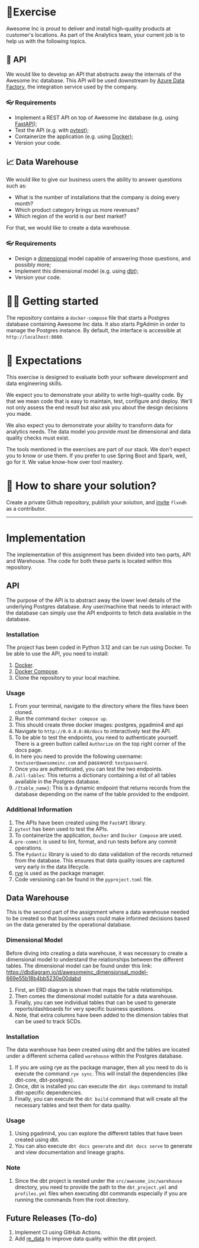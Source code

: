 # 🦾Exercise

Awesome Inc is proud to deliver and install high-quality products at customer's locations. As part of the Analytics team, your current job is to help us with the following topics.

## 📃 API

We would like to develop an API that abstracts away the internals of the Awesome Inc database. This API will be used downstream by [Azure Data Factory](https://docs.microsoft.com/en-us/azure/data-factory/), the integration service used by the company.

### 👓 Requirements

* Implement a REST API on top of Awesome Inc database (e.g. using [FastAPI](https://fastapi.tiangolo.com/));
* Test the API (e.g. with [pytest](https://docs.pytest.org/en/7.1.x/));
* Containerize the application (e.g. using [Docker](https://docs.docker.com/));
* Version your code.

## 📈 Data Warehouse

We would like to give our business users the ability to answer questions such as:
* What is the number of installations that the company is doing every month?
* Which product category brings us more revenues?
* Which region of the world is our best market?

For that, we would like to create a data warehouse.

### 👓 Requirements

* Design a [dimensional](https://www.kimballgroup.com/data-warehouse-business-intelligence-resources/kimball-techniques/dimensional-modeling-techniques/) model capable of answering those questions, and possibly more;
* Implement this dimensional model (e.g. using [dbt](https://docs.getdbt.com/));
* Version your code.

# 🐱‍🏍 Getting started

The repository contains a `docker-compose` file that starts a Postgres database containing Awesome Inc data. It also starts PgAdmin in order to manage the Postgres instance. By default, the interface is accessible at `http://localhost:8080`.

# 📏 Expectations

This exercise is designed to evaluate both your software development and data engineering skills.

We expect you to demonstrate your ability to write high-quality code. By that we mean code that is easy to maintain, test, configure and deploy. We'll not only assess the end result but also ask you about the design decisions you made.

We also expect you to demonstrate your ability to transform data for analytics needs. The data model you provide must be dimensional and data quality checks must exist.

The tools mentioned in the exercises are part of our stack. We don't expect you to know or use them. If you prefer to use Spring Boot and Spark, well, go for it. We value know-how over tool mastery.

# 👀 How to share your solution?

Create a private Github repository, publish your solution, and [invite](https://docs.github.com/en/account-and-profile/setting-up-and-managing-your-personal-account-on-github/managing-access-to-your-personal-repositories/inviting-collaborators-to-a-personal-repository) `flvndh` as a contributor.

---

# Implementation

The implementation of this assignment has been divided into two parts, API and Warehouse. The code for both these parts is located within this repository.

## API

The purpose of the API is to abstract away the lower level details of the underlying Postgres database. Any user/machine that needs to interact with the database can simply use the API endpoints to fetch data available in the database.

### Installation

The project has been coded in Python 3.12 and can be run using Docker. To be able to use the API, you need to install:
1. [Docker](https://docs.docker.com/engine/install/).
2. [Docker Compose](https://docs.docker.com/compose/install/).
3. Clone the repository to your local machine.

### Usage

1. From your terminal, navigate to the directory where the files have been cloned.
2. Run the command `docker compose up`.
3. This should create three docker images: postgres, pgadmin4 and api
4. Navigate to `http://0.0.0.0:80/docs` to interactively test the API.
5. To be able to test the endpoints, you need to authenticate yourself. There is a green button called `Authorize` on the top right corner of the docs page.
6. In here you need to provide the following username: `testuser@awesomeinc.com` and password: `testpassword`.
7. Once you are authenticated, you can test the two endpoints.
8. `/all-tables`: This returns a dictionary containing a list of all tables available in the Postgres database.
9. `/{table_name}`: This is a dynamic endpoint that returns records from the database depending on the name of the table provided to the endpoint.

### Additional Information

1. The APIs have been created using the `FastAPI` library.
2. `pytest` has been used to test the APIs.
3. To containerize the application, `Docker` and `Docker Compose` are used.
4. `pre-commit` is used to lint, format, and run tests before any commit operations.
5. The `Pydantic` library is used to do data validation of the records returned from the database. This ensures that data quality issues are captured very early in the data lifecycle.
6. [rye](https://rye.astral.sh/guide/installation/) is used as the package manager.
7. Code versioning can be found in the `pyproject.toml` file.


## Data Warehouse

This is the second part of the assignment where a data warehouse needed to be created so that business users could make informed decisions based on the data generated by the operational database.

### Dimensional Model

Before diving into creating a data warehouse, it was necessary to create a dimensional model to understand the relationships between the different tables. The dimensional model can be found under this link: https://dbdiagram.io/d/awesomeinc_dimensionsal_model-669e55b18b4bb5230e00dabd

1. First, an ERD diagram is shown that maps the table relationships.
2. Then comes the dimensional model suitable for a data warehouse.
3. Finally, you can see individual tables that can be used to generate reports/dashboards for very specific business questions.
4. Note, that extra columns have been added to the dimension tables that can be used to track SCDs.

### Installation

The data warehouse has been created using dbt and the tables are located under a different schema called `warehouse` within the Postgres database.

1. If you are using rye as the package manager, then all you need to do is execute the command `rye sync`. This will install the dependencies (like dbt-core, dbt-postgres).
2. Once, dbt is installed you can execute the `dbt deps` command to install dbt-specific dependencies.
3. Finally, you can execute the `dbt build` command that will create all the necessary tables and test them for data quality.

### Usage

1. Using pgadmin4, you can explore the different tables that have been created using dbt.
2. You can also execute `dbt docs generate` and `dbt docs serve` to generate and view documentation and lineage graphs.

### Note

1. Since the dbt project is nested under the `src/awesome_inc/warehouse` directory, you need to provide the path to the `dbt_project.yml` and `profiles.yml` files when executing dbt commands especially if you are running the commands from the root directory.

## Future Releases (To-do)

1. Implement CI using GitHub Actions.
2. Add [re_data](https://docs.getre.io/latest/docs/re_data/introduction/whatis_data) to improve data quality within the dbt project.